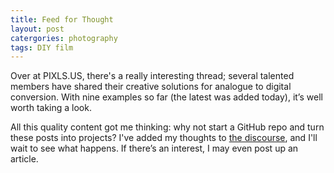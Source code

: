 ```yaml
---
title: Feed for Thought
layout: post
catergories: photography
tags: DIY film
---
```


Over at PIXLS.US, there's a really interesting thread; several talented members have shared their creative  solutions for analogue to digital conversion. With nine examples so far (the latest was added today), it’s well worth taking a look.

<!-- <div>
<center>
<img src="https://pixls.us/images/pixls.us-logo-url.svg" style="padding-top: 15px; padding-bottom: 30px;" class="align-center" alt="PIXLS.US Logo" width="160">
</center>
</div> -->

All this quality content got me thinking: why not start a GitHub repo and turn these posts into projects? I've added my thoughts to [the discourse](https://discuss.pixls.us/t/diy-copy-stand-for-dslr-scanning/14833/71), and I'll wait to see what happens. If there’s an interest, I may even post up an article.
